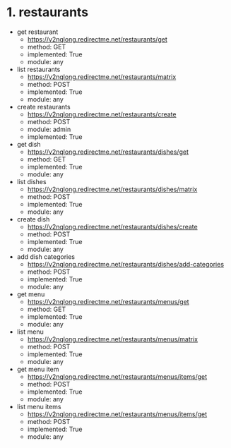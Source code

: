 # 1. restaurants

- get restaurant
  - <https://v2nqlong.redirectme.net/restaurants/get>
  - method: GET
  - implemented: True
  - module: any
- list restaurants
  - <https://v2nqlong.redirectme.net/restaurants/matrix>
  - method: POST
  - implemented: True
  - module: any
- create restaurants
  - <https://v2nqlong.redirectme.net/restaurants/create>
  - method: POST
  - module: admin
  - implemented: True
- get dish
  - <https://v2nqlong.redirectme.net/restaurants/dishes/get>
  - method: GET
  - implemented: True
  - module: any
- list dishes
  - <https://v2nqlong.redirectme.net/restaurants/dishes/matrix>
  - method: POST
  - implemented: True
  - module: any
- create dish
  - <https://v2nqlong.redirectme.net/restaurants/dishes/create>
  - method: POST
  - implemented: True
  - module: any
- add dish categories
  - <https://v2nqlong.redirectme.net/restaurants/dishes/add-categories>
  - method: POST
  - implemented: True
  - module: any
- get menu
  - <https://v2nqlong.redirectme.net/restaurants/menus/get>
  - method: GET
  - implemented: True
  - module: any
- list menu
  - <https://v2nqlong.redirectme.net/restaurants/menus/matrix>
  - method: POST
  - implemented: True
  - module: any
- get menu item
  - <https://v2nqlong.redirectme.net/restaurants/menus/items/get>
  - method: POST
  - implemented: True
  - module: any
- list menu items
  - <https://v2nqlong.redirectme.net/restaurants/menus/items/get>
  - method: POST
  - implemented: True
  - module: any
